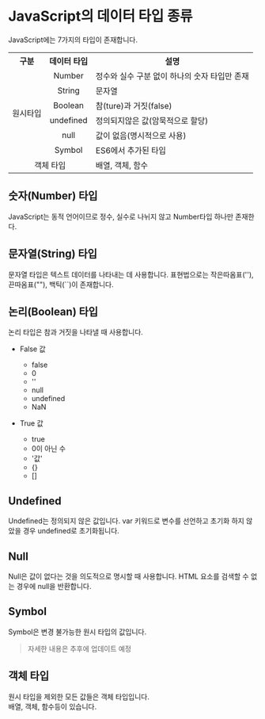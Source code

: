 # JavaScript의 데이터 타입 종류

JavaScript에는 7가지의 타입이 존재합니다.

<table>
  <tr>
    <th>구분</th>
    <th>데이터 타입</th>
    <th>설명</th>
  </tr>
  <tr>
    <td rowspan="6">원시타입</td>
    <td align="center">Number</td>
    <td>정수와 실수 구분 없이 하나의 숫자 타입만 존재</td>
  </tr>
  <tr>
    <td align="center">String</td>
    <td>문자열</td>
  </tr>
  <tr>
    <td align="center">Boolean</td>
    <td>참(ture)과 거짓(false)</td>
  </tr>
  <tr>
    <td align="center">undefined</td>
    <td>정의되지않은 값(암묵적으로 할당)</td>
  </tr>
  <tr>
    <td align="center">null</td>
    <td>값이 없음(명시적으로 사용)</td>
  </tr>
  <tr>
    <td align="center">Symbol</td>
    <td>ES6에서 추가된 타입</td>
  </tr>
  <tr>
    <td colspan="2" align="center">객체 타입</td>
    <td>배열, 객체, 함수</td>
  </tr>
</table>

## 숫자(Number) 타입

JavaScript는 동적 언어이므로 정수, 실수로 나뉘지 않고 Number타입 하나만 존재한다.<br>

## 문자열(String) 타입

문자열 타입은 텍스트 데이터를 나타내는 데 사용합니다. 표현법으로는 작은따옴표(''), 끈따옴표(""), 백틱(``)이 존재합니다.

## 논리(Boolean) 타입

논리 타입은 참과 거짓을 나타낼 때 사용합니다.

- False 값
  - false
  - 0
  - ''
  - null
  - undefined
  - NaN

- True 값
  - true
  - 0이 아닌 수
  - '값'
  - {}
  - []
  
## Undefined

Undefined는 정의되지 않은 값입니다. var 키워드로 변수를 선언하고 초기화 하지 않았을 경우 undefined로 초기화됩니다.

## Null

Null은 값이 없다는 것을 의도적으로 명시할 때 사용합니다. HTML 요소를 검색할 수 없는 경우에 null을 반환합니다.

## Symbol

Symbol은 변경 불가능한 원시 타입의 값입니다.<br>
> 자세한 내용은 추후에 업데이트 예정

## 객체 타입

원시 타입을 제외한 모든 값들은 객체 타입입니다.<br>
배열, 객체, 함수등이 있습니다.
